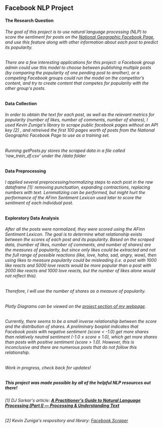 ## Facebook NLP Project
#### The Research Question
###### The goal of this project is to use natural language processing (NLP) to score the sentiment for posts on the [National Geographic Facebook Page](https://www.facebook.com/natgeo), and use this feature along with other information about each post to predict its popularity.

###### There are a few interesting applications for this project: a Facebook group admin could use this model to choose between publishing multiple posts (by comparing the popularity of one pending post to another), or a competing Facebook groups could run the model on the competitor’s content, and try to create content that competes for popularity with the other group's posts.

#### Data Collection
###### In order to obtain the text for each post, as well as the relevant metrics for popularity (number of likes, number of comments, number of shares), I used Kevin Zuniga's library to scrape public facebook pages without an API key [2] , and retreived the first 100 pages worth of posts from the National Geographic Facebook Page to use as a training set. 

###### Running getPosts.py stores the scraped data in a file called 'raw_train_df.csv' under the /data folder

#### Data Preprocessing
###### I applied several preprocessing/normalizing steps to each post in the raw dataframe [1]: removing punctuation, expanding contractions, replacing numbers with text. Lemmatizing can be performed, but might hurt the performance of the AFinn Sentiment Lexicon used later to score the sentiment of each individual post.

#### Exploratory Data Analysis
###### After all the posts were normalized, they were scored using the AFinn Sentiment Lexicon. The goal is to determine what relationship exists between the scores of each post and its popularity. Based on the scraped data, (number of likes, number of comments, and number of shares) are the measures of popularity, but since *only* likes could be extracted and not the full range of possible reactions (like, love, haha, sad, angry, wow), then using likes to measure popularity could be misleading (i.e. a post with 1000 like reacts and 5000 love reacts would be more popular than a post with 2000 like reacts and 1000 love reacts, but the number of likes alone would not reflect this).

###### Therefore, I will use the number of shares as a measure of popularity.

###### Plotly Diagrams can be viewed on the [project section of my webpage](https://www.derekoconn.com/projects/predicting-facebook-post-popularity).

###### Currently, there seems to be a small inverse relationship between the score and the distribution of shares. A preliminary boxplot indicates that Facebook posts with negative sentiment (score < -1.0) get more shares than relatively neutral sentiment (-1.0 ≤ score ≤ 1.0), which get more shares than posts with positive sentiment (score > 1.0). However, this is inconclusive and there are numerous posts that do not follow this relationship.

###### <div class="text-purple">Work in progress, check back for updates!</div>

##### This project was made possible by all of the helpful NLP resources out there!
###### [1] DJ Sarkar's article: [**A Practitioner's Guide to Natural Language Processing (Part I) — Processing & Understanding Text**](https://towardsdatascience.com/a-practitioners-guide-to-natural-language-processing-part-i-processing-understanding-text-9f4abfd13e72) 
###### [2] Kevin Zuniga's respository and library: [Facebook Scraper](https://github.com/kevinzg/facebook-scraper)
